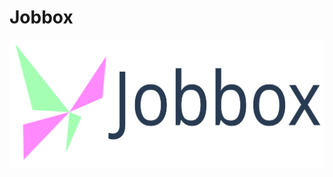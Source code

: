 # Jobbox
![Jobbox Logo](https://github.com/gccornejo441/Jobbox/blob/main/public/images/jobbox.svg?raw=true)
